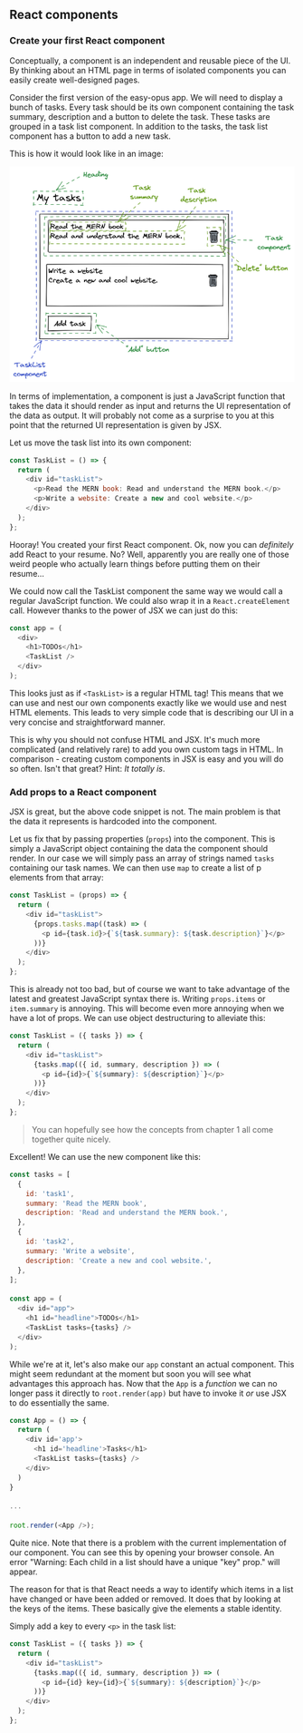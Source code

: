 ## React components

### Create your first React component

Conceptually, a component is an independent and reusable piece of the UI. By thinking about an HTML page in terms of isolated components you can easily create well-designed pages.

Consider the first version of the easy-opus app. We will need to display a bunch of tasks. Every task should be its own component containing the task summary, description and a button to delete the task. These tasks are grouped in a task list component. In addition to the tasks, the task list component has a button to add a new task.

This is how it would look like in an image:

![](images/components.png)

In terms of implementation, a component is just a JavaScript function that takes the data it should render as input and returns the UI representation of the data as output. It will probably not come as a surprise to you at this point that the returned UI representation is given by JSX.

Let us move the task list into its own component:

```javascript
const TaskList = () => {
  return (
    <div id="taskList">
      <p>Read the MERN book: Read and understand the MERN book.</p>
      <p>Write a website: Create a new and cool website.</p>
    </div>
  );
};
```

Hooray! You created your first React component. Ok, now you can _definitely_ add React to your resume. No? Well, apparently you are really one of those weird people who actually learn things before putting them on their resume...

We could now call the TaskList component the same way we would call a regular JavaScript function. We could also wrap it in a `React.createElement` call. However thanks to the power of JSX we can just do this:

```javascript
const app = (
  <div>
    <h1>TODOs</h1>
    <TaskList />
  </div>
);
```

This looks just as if `<TaskList>` is a regular HTML tag! This means that we can use and nest our own components exactly like we would use and nest HTML elements. This leads to very simple code that is describing our UI in a very concise and straightforward manner.

This is why you should not confuse HTML and JSX. It's much more complicated (and relatively rare) to add you own custom tags in HTML. In comparison - creating custom components in JSX is easy and you will do so often. Isn't that great? Hint: _It totally is_.

### Add props to a React component

JSX is great, but the above code snippet is not. The main problem is that the data it represents is hardcoded into the component.

Let us fix that by passing properties (`props`) into the component. This is simply a JavaScript object containing the data the component should render. In our case we will simply pass an array of strings named `tasks` containing our task names. We can then use `map` to create a list of p elements from that array:

```javascript
const TaskList = (props) => {
  return (
    <div id="taskList">
      {props.tasks.map((task) => (
        <p id={task.id}>{`${task.summary}: ${task.description}`}</p>
      ))}
    </div>
  );
};
```

This is already not too bad, but of course we want to take advantage of the latest and greatest JavaScript syntax there is. Writing `props.items` or `item.summary` is annoying. This will become even more annoying when we have a lot of props. We can use object destructuring to alleviate this:

```javascript
const TaskList = ({ tasks }) => {
  return (
    <div id="taskList">
      {tasks.map(({ id, summary, description }) => (
        <p id={id}>{`${summary}: ${description}`}</p>
      ))}
    </div>
  );
};
```

> You can hopefully see how the concepts from chapter 1 all come together quite nicely.

Excellent! We can use the new component like this:

```javascript
const tasks = [
  {
    id: 'task1',
    summary: 'Read the MERN book',
    description: 'Read and understand the MERN book.',
  },
  {
    id: 'task2',
    summary: 'Write a website',
    description: 'Create a new and cool website.',
  },
];

const app = (
  <div id="app">
    <h1 id="headline">TODOs</h1>
    <TaskList tasks={tasks} />
  </div>
);
```

While we're at it, let's also make our `app` constant an actual component. This might seem redundant at the moment but soon you will see what advantages this approach has. Now that the `App` is a _function_ we can no longer pass it directly to `root.render(app)` but have to invoke it _or_ use JSX to do essentially the same.

```javascript
const App = () => {
  return (
    <div id='app'>
      <h1 id='headline'>Tasks</h1>
      <TaskList tasks={tasks} />
    </div>
  )
}

...

root.render(<App />);
```

Quite nice. Note that there is a problem with the current implementation of our component. You can see this by opening your browser console. An error "Warning: Each child in a list should have a unique "key" prop." will appear.

The reason for that is that React needs a way to identify which items in a list have changed or have been added or removed. It does that by looking at the keys of the items. These basically give the elements a stable identity.

Simply add a key to every `<p>` in the task list:

```javascript
const TaskList = ({ tasks }) => {
  return (
    <div id="taskList">
      {tasks.map(({ id, summary, description }) => (
        <p id={id} key={id}>{`${summary}: ${description}`}</p>
      ))}
    </div>
  );
};
```
